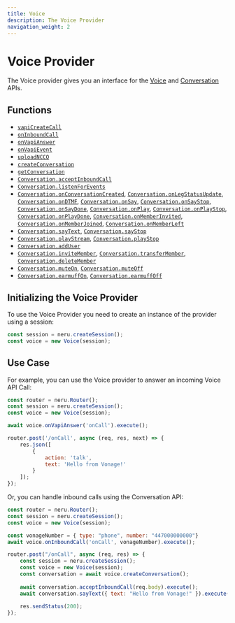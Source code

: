 ```yaml
---
title: Voice
description: The Voice Provider
navigation_weight: 2
---
```


# Voice Provider

The Voice provider gives you an interface for the [Voice](/voice/voice-api/overview) and [Conversation](/conversation/overview) APIs.

## Functions

* [`vapiCreateCall`](/neru/code-snippets/voice-provider/create-call)
* [`onInboundCall`](/neru/code-snippets/voice-provider/handle-calls)
* [`onVapiAnswer`](/neru/code-snippets/voice-provider/handle-call-webhook)
* [`onVapiEvent`](/neru/code-snippets/voice-provider/handle-call-event-webhook)
* [`uploadNCCO`](/neru/code-snippets/voice-provider/update-call)
* [`createConversation`](/neru/code-snippets/voice-provider/voice-provider-conversation/create-conversation)
* [`getConversation`](/neru/code-snippets/voice-provider/voice-provider-conversation/get-conversation)
* [`Conversation.acceptInboundCall`](/neru/code-snippets/voice-provider/voice-provider-conversation/accept-inbound-call)
* [`Conversation.listenForEvents`](/neru/code-snippets/voice-provider/voice-provider-conversation/listen-events)
* [`Conversation.onConversationCreated`](/neru/code-snippets/voice-provider/voice-provider-conversation/handle-conversation-events#conversation-created), [`Conversation.onLegStatusUpdate`](/neru/code-snippets/voice-provider/voice-provider-conversation/handle-conversation-events#leg-status-update), [`Conversation.onDTMF`](/neru/code-snippets/voice-provider/voice-provider-conversation/handle-conversation-events#dtmf), [`Conversation.onSay`](/neru/code-snippets/voice-provider/voice-provider-conversation/handle-conversation-events#say-start), [`Conversation.onSayStop`](/neru/code-snippets/voice-provider/voice-provider-conversation/handle-conversation-events#say-stop), [`Conversation.onSayDone`](/neru/code-snippets/voice-provider/voice-provider-conversation/handle-conversation-events#say-done), [`Conversation.onPlay`](/neru/code-snippets/voice-provider/voice-provider-conversation/handle-conversation-events#play-start), [`Conversation.onPlayStop`](/neru/code-snippets/voice-provider/voice-provider-conversation/handle-conversation-events#play-stop), [`Conversation.onPlayDone`](/neru/code-snippets/voice-provider/voice-provider-conversation/handle-conversation-events#play-done), [`Conversation.onMemberInvited`](/neru/code-snippets/voice-provider/voice-provider-conversation/handle-conversation-events#member-invited), [`Conversation.onMemberJoined`](/neru/code-snippets/voice-provider/voice-provider-conversation/handle-conversation-events#member-joined), [`Conversation.onMemberLeft`](/neru/code-snippets/voice-provider/voice-provider-conversation/handle-conversation-events#member-left)
* [`Conversation.sayText`](/neru/code-snippets/voice-provider/voice-provider-conversation/use-text-to-speech#say-text), [`Conversation.sayStop`](/neru/code-snippets/voice-provider/voice-provider-conversation/use-text-to-speech#say-stop)
* [`Conversation.playStream`](/neru/code-snippets/voice-provider/voice-provider-conversation/use-audio-streams#play-stream), [`Conversation.playStop`](/neru/code-snippets/voice-provider/voice-provider-conversation/use-audio-streams#stop-stream)
* [`Conversation.addUser`](/neru/code-snippets/voice-provider/voice-provider-conversation/create-user)
* [`Conversation.inviteMember`](/neru/code-snippets/voice-provider/voice-provider-conversation/manage-members#invite-a-member), [`Conversation.transferMember`](/neru/code-snippets/voice-provider/voice-provider-conversation/manage-members#transfer-a-member), [`Conversation.deleteMember`](/neru/code-snippets/voice-provider/voice-provider-conversation/manage-members#delete-a-member)
* [`Conversation.muteOn`](/neru/code-snippets/voice-provider/voice-provider-conversation/manage-members#mute-a-member), [`Conversation.muteOff`](/neru/code-snippets/voice-provider/voice-provider-conversation/manage-members#unmute-a-member)
* [`Conversation.earmuffOn`](/neru/code-snippets/voice-provider/voice-provider-conversation/manage-members#earmuff-a-member), [`Conversation.earmuffOff`](/neru/code-snippets/voice-provider/voice-provider-conversation/manage-members#unearmuff-a-member)

## Initializing the Voice Provider

To use the Voice Provider you need to create an instance of the provider using a session:

```javascript
const session = neru.createSession();
const voice = new Voice(session);
```

## Use Case

For example, you can use the Voice provider to answer an incoming Voice API Call:

```javascript
const router = neru.Router();
const session = neru.createSession();
const voice = new Voice(session);

await voice.onVapiAnswer('onCall').execute();

router.post('/onCall', async (req, res, next) => {
    res.json([
        {
            action: 'talk',
            text: 'Hello from Vonage!'
        }
    ]);
});
```

Or, you can handle inbound calls using the Conversation API:

```javascript
const router = neru.Router();
const session = neru.createSession();
const voice = new Voice(session);

const vonageNumber = { type: "phone", number: "447000000000"}
await voice.onInboundCall('onCall', vonageNumber).execute();

router.post("/onCall", async (req, res) => {
    const session = neru.createSession();
    const voice = new Voice(session);
    const conversation = await voice.createConversation();
  
    await conversation.acceptInboundCall(req.body).execute();
    await conversation.sayText({ text: "Hello from Vonage!" }).execute();
  
    res.sendStatus(200);
});
```